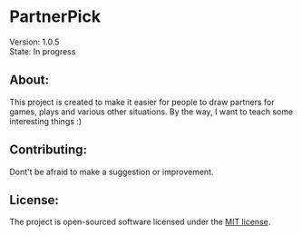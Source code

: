 # PartnerPick
Version: 1.0.5
<br>
State: In progress

## About:

This project is created to make it easier for people to draw partners for games, plays and various other situations.
By the way, I want to teach some interesting things :)

## Contributing:

Dont't be afraid to make a suggestion or improvement.
## License:

The project is open-sourced software licensed under the [MIT license](https://opensource.org/licenses/MIT).
